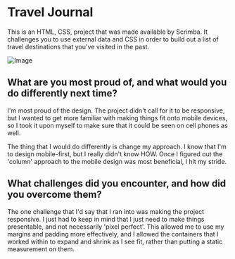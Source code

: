 <h1>Travel Journal</h1>

This is an HTML, CSS, project that was made available by Scrimba.  It challenges you to use external data and CSS in order to build out a list of travel destinations that you've visited in the past.

![Image](https://github.com/user-attachments/assets/17c43159-0a4d-4066-a9c5-a8b0fba9e837)

<h2>What are you most proud of, and what would you do differently next time?</h2>

I'm most proud of the design.  The project didn't call for it to be responsive, but I wanted to get more familiar with making things fit onto mobile devices, so I took it upon myself to make sure that it could be seen on cell phones as well.

The thing that I would do differently is change my approach.  I know that I'm to design mobile-first, but I really didn't know HOW.  Once I figured out the 'column' approach to the mobile design was most beneficial, I hit my stride.

<h2>What challenges did you encounter, and how did you overcome them?</h2>

The one challenge that I'd say that I ran into was making the project responsive.  I just had to keep in mind that I just need to make things presentable, and not necessarily 'pixel perfect'.  This allowed me to use my margins and padding more effectively, and I allowed the containers that I worked within to expand and shrink as I see fit, rather than putting a static measurement on them.
